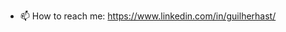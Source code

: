 <!--
- 👋 Hi, I’m @Guilherhast
- 👀 I’m interested in ...
- 🌱 I’m currently learning ...
- 💞️ I’m looking to collaborate on ...
- 📫 How to reach me ...
--->

- 📫 How to reach me:
https://www.linkedin.com/in/guilherhast/

<!---
Guilherhast/Guilherhast is a ✨ special ✨ repository because its `README.md` (this file) appears on your GitHub profile.
You can click the Preview link to take a look at your changes.
--->

